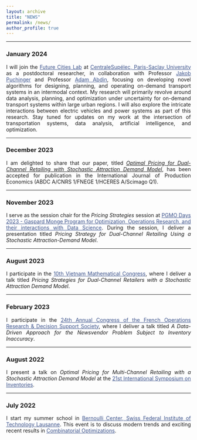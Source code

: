```yaml
---
layout: archive
title: "NEWS"
permalink: /news/
author_profile: true 
---
```

<style> body {text-align: justify} </style> <!-- Justify text. --> 

------

### January 2024
I will join the <a href="https://sites.google.com/view/futurecitieslab" target="_blank" style="color:#3B528B;">Future Cities Lab</a> at <a href="https://www.centralesupelec.fr/en" target="_blank" style="color:#3B528B;">CentraleSupélec, Paris-Saclay University</a> as a postdoctoral researcher, in collaboration with Professor <a href="https://www.jakobpuchinger.com/" target="_blank" style="color:#3B528B;">Jakob Puchinger</a> and Professor <a href="https://cv.hal.science/adam-abdin" target="_blank" style="color:#3B528B;">Adam Abdin</a>, focusing on developing novel algorithms for designing, planning, and operating on-demand transport systems in an intermodal context. My research will primarily revolve around data analysis, planning, and optimization under uncertainty for on-demand transport systems within large urban regions. I will also explore the intricate interactions between electric vehicles and power systems as part of this research. Stay tuned for updates on my work at the intersection of transportation systems, data analysis, artificial intelligence, and optimization.

---
### December 2023
I am delighted to share that our paper, titled [*Optimal Pricing for Dual-Channel Retailing with Stochastic Attraction Demand Model*](https://doi.org/10.1016/j.ijpe.2023.109127), has been accepted for publication in the International Journal of Production Economics (ABDC A/CNRS 1/FNEGE 1/HCERES A/Scimago Q1). 

---
### November 2023
I serve as the session chair for the *Pricing Strategies* session at <a href="https://www.fondation-hadamard.fr/fr/programmes/les-programmes-thematiques/home/pgmo-days/" target="_blank" style="color:#3B528B;">PGMO Days 2023 - Gaspard Monge Program for Optimization, Operations Research, and their interactions with Data Science</a>. During the session, I deliver a presentation titled *Pricing Strategy for Dual-Channel Retailing Using a Stochastic Attraction-Demand Model*.

---
### August 2023
I participate in the <a href="https://viasm.edu.vn/hdkh/dhthtq2023" target="_blank" style="color:#3B528B;">10th Vietnam Mathematical Congress</a>, where I deliver a talk titled *Pricing Strategies for Dual-Channel Retailers with a Stochastic Attraction Demand Model*.

---
### February 2023
I participate in the <a href="https://roadef2023.sciencesconf.org/" target="_blank" style="color:#3B528B;">24th Annual Congress of the French Operations Research & Decision Support Society</a>, where I deliver a talk titled *A Data-Driven Approach for the Newsvendor Problem Subject to Inventory Inaccuracy*.

---
### August 2022
I present a talk on *Optimal Pricing for Multi-Channel Retailing with a Stochastic Attraction Demand Model* at the <a href="https://2022.isirsymposium.hu/" target="_blank" style="color:#3B528B;">21st International Symposium on Inventories</a>.

---
### July 2022
I start my summer school in <a href="https://bernoulli.epfl.ch/" target="_blank" style="color:#3B528B;">Bernoulli Center, Swiss Federal Institute of Technology Lausanne</a>. This event is to discuss modern trends and exciting recent results in <a href="https://combo2022.epfl.ch/bernoulli-center-summer-school-on-modern-trends-in-combinatorial-optimization/" target="_blank" style="color:#3B528B;">Combinatorial Optimizations</a>.
